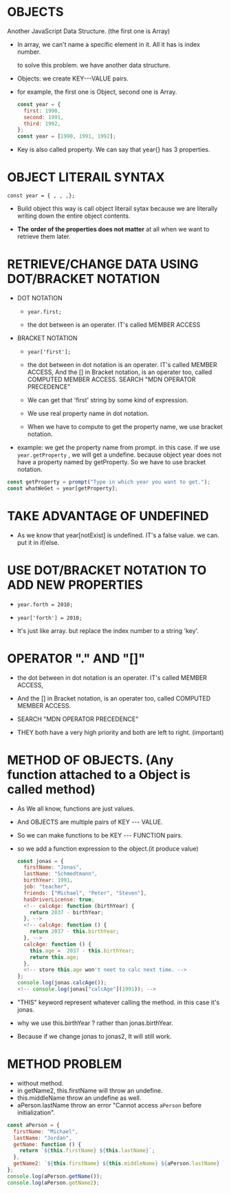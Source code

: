# OBJECTS

Another JavaScript Data Structure. (the first one is Array)

- In array, we can't name a specific element in it. All it has is index number.

  to solve this problem. we have another data structure.

- Objects: we create KEY---VALUE pairs.

- for example, the first one is Object, second one is Array.

  ```javascript
  const year = {
    first: 1990,
    second: 1991,
    third: 1992,
  };
  const year = [1990, 1991, 1992];
  ```

- Key is also called property. We can say that year{} has 3 properties.

# OBJECT LITERAIL SYNTAX

`const year = { , , ,};`

- Build object this way is call object literail sytax because we are literally writing down the entire object contents.

- **The** **order of the properties does not matter** at all when we want to retrieve them later.

# RETRIEVE/CHANGE DATA USING DOT/BRACKET NOTATION

- DOT NOTATION

  - `year.first;`

  - the dot between is an operater. IT's called MEMBER ACCESS

- BRACKET NOTATION

  - `year['first']; `

  - the dot between in dot notation is an operater. IT's called MEMBER ACCESS, And the \[] in Bracket notation, is an operater too, called COMPUTED MEMBER ACCESS. SEARCH "MDN OPERATOR PRECEDENCE"

  - We can get that 'first' string by some kind of expression.

  - We use real property name in dot notation.

  - When we have to compute to get the property name, we use bracket notation.

- example: we get the property name from prompt. in this case. if we use `year.getProperty` , we will get a undefine. because object year does not have a property named by getProperty. So we have to use bracket notation.

```javascript
const getProperty = prompt("Type in which year you want to get.");
const whatWeGet = year[getProperty];
```

# TAKE ADVANTAGE OF UNDEFINED

- As we know that year\[notExist] is undefined. IT's a false value. we can. put it in if/else.

# USE DOT/BRACKET NOTATION TO ADD NEW PROPERTIES

- `year.forth = 2010;`

- `year['forth'] = 2010;`

- It's just like array. but replace the index number to a string 'key'.

# OPERATOR "." AND "\[]"

- the dot between in dot notation is an operater. IT's called MEMBER ACCESS,

- And the \[] in Bracket notation, is an operater too, called COMPUTED MEMBER ACCESS.

- SEARCH "MDN OPERATOR PRECEDENCE"

- THEY both have a very high priority and both are left to right. (important)

# METHOD OF OBJECTS. (Any function attached to a Object is called method)

- As We all know, functions are just values.

- And OBJECTS are multiple pairs of KEY --- VALUE.

- So we can make functions to be KEY --- FUNCTION pairs.

- so we add a function expression to the object.(it produce value)

  ```javascript
  const jonas = {
    firstName: "Jonas",
    lastName: "Schmedtmann",
    birthYear: 1991,
    job: "teacher",
    friends: ["Michael", "Peter", "Steven"],
    hasDriverLicense: true,
    <!-- calcAge: function (birthYear) {
      return 2037 - birthYear;
    }, -->
    <!-- calcAge: function () {
      return 2037 - this.birthYear;
    }, -->
    calcAge: function () {
      this.age =  2037 - this.birthYear;
      return this.age;
    },
    <!-- store this.age won't neet to calc next time. -->
  };
  console.log(jonas.calcAge());
  <!-- console.log(jonas["calcAge"](1991)); -->
  ```

- "THIS" keyword represent whatever calling the method. in this case it's jonas.

- why we use this.birthYear ? rather than jonas.birthYear.

- Because if we change jonas to jonas2, It will still work.

# METHOD PROBLEM

- without method.
- in getName2, this.firstName will throw an undefine.
- this.middleName throw an undefine as well.
- aPerson.lastName throw an error "Cannot access `aPerson` before initialization".

```javascript
const aPerson = {
  firstName: "Michael",
  lastName: "Jordan",
  getName: function () {
    return `${this.firstName} ${this.lastName}`;
  },
  getName2: `${this.firstName} ${this.middleName} ${aPerson.lastName} `,
};
console.log(aPerson.getName());
console.log(aPerson.getName2);
```
